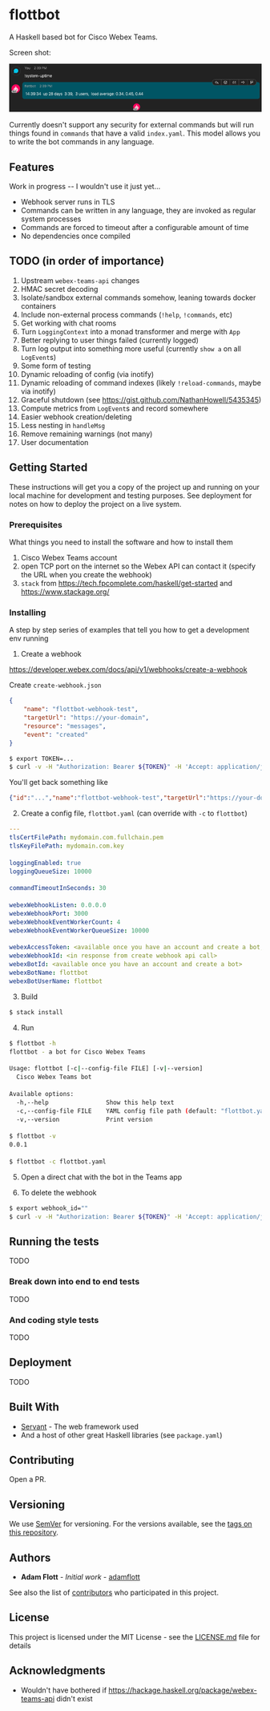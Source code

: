 # flottbot

A Haskell based bot for Cisco Webex Teams.

Screen shot:

![screenshot](flottbot-screenshot.png)

Currently doesn't support any security for external commands but will run things
found in `commands` that have a valid `index.yaml`. This model allows you to
write the bot commands in any language.

## Features

Work in progress -- I wouldn't use it just yet...

* Webhook server runs in TLS
* Commands can be written in any language, they are invoked as regular system processes
* Commands are forced to timeout after a configurable amount of time
* No dependencies once compiled

## TODO (in order of importance)

1. Upstream `webex-teams-api` changes
1. HMAC secret decoding
1. Isolate/sandbox external commands somehow, leaning towards docker containers
1. Include non-external process commands (`!help`, `!commands`, etc)
1. Get working with chat rooms
1. Turn `LoggingContext` into a monad transformer and merge with `App`
1. Better replying to user things failed (currently logged)
1. Turn log output into something more useful (currently `show a` on all `LogEvent`s)
1. Some form of testing
1. Dynamic reloading of config (via inotify)
1. Dynamic reloading of command indexes (likely `!reload-commands`, maybe via inotify)
1. Graceful shutdown (see https://gist.github.com/NathanHowell/5435345)
1. Compute metrics from `LogEvent`s and record somewhere
1. Easier webhook creation/deleting
1. Less nesting in `handleMsg`
1. Remove remaining warnings (not many)
1. User documentation

## Getting Started

These instructions will get you a copy of the project up and running on your local machine for development and testing purposes. See deployment for notes on how to deploy the project on a live system.

### Prerequisites

What things you need to install the software and how to install them

1. Cisco Webex Teams account
2. open TCP port on the internet so the Webex API can contact it (specify the URL when you create the webhook)
3. `stack` from https://tech.fpcomplete.com/haskell/get-started and https://www.stackage.org/

### Installing

A step by step series of examples that tell you how to get a development env running

1. Create a webhook

https://developer.webex.com/docs/api/v1/webhooks/create-a-webhook

Create `create-webhook.json`
```json
{
    "name": "flottbot-webhook-test",
    "targetUrl": "https://your-domain",
    "resource": "messages",
    "event": "created"
}
```

```sh
$ export TOKEN=...
$ curl -v -H "Authorization: Bearer ${TOKEN}" -H 'Accept: application/json' -H 'Content-Type: application/json' -d @create-webhook.json https://api.ciscospark.com/v1/webhooks
```

You'll get back something like
```json
{"id":"...","name":"flottbot-webhook-test","targetUrl":"https://your-domain","resource":"messages","event":"created","orgId":"...","createdBy":"...","appId":"...","ownedBy":"creator","status":"active","created":"2020-02-08T22:49:20.765Z"}
```

2. Create a config file, `flottbot.yaml` (can override with `-c` to `flottbot`)

```yaml
---
tlsCertFilePath: mydomain.com.fullchain.pem
tlsKeyFilePath: mydomain.com.key

loggingEnabled: true
loggingQueueSize: 10000

commandTimeoutInSeconds: 30

webexWebhookListen: 0.0.0.0
webexWebhookPort: 3000
webexWebhookEventWorkerCount: 4
webexWebhookEventWorkerQueueSize: 10000

webexAccessToken: <available once you have an account and create a bot, don't share this>
webexWebhookId: <in response from create webhook api call>
webexBotId: <available once you have an account and create a bot>
webexBotName: flottbot
webexBotUserName: flottbot
```

3. Build

```sh
$ stack install
```

4. Run

```sh
$ flottbot -h
flottbot - a bot for Cisco Webex Teams

Usage: flottbot [-c|--config-file FILE] [-v|--version]
  Cisco Webex Teams bot

Available options:
  -h,--help                Show this help text
  -c,--config-file FILE    YAML config file path (default: "flottbot.yaml")
  -v,--version             Print version

$ flottbot -v
0.0.1

$ flottbot -c flottbot.yaml
```

5. Open a direct chat with the bot in the Teams app


6. To delete the webhook

```sh
$ export webhook_id=""
$ curl -v -H "Authorization: Bearer ${TOKEN}" -H 'Accept: application/json' -H 'Content-Type: application/json' -X DELETE https://api.ciscospark.com/v1/webhooks/$webhook_id
```


## Running the tests

TODO

### Break down into end to end tests

TODO

### And coding style tests

TODO

## Deployment

TODO

## Built With

* [Servant](http://docs.servant.dev/) - The web framework used
* And a host of other great Haskell libraries (see `package.yaml`)

## Contributing

Open a PR.

## Versioning

We use [SemVer](http://semver.org/) for versioning. For the versions available, see the [tags on this repository](https://github.com/adamflott/flottbot/tags).

## Authors

* **Adam Flott** - *Initial work* - [adamflott](https://github.com/adamflott)

See also the list of [contributors](https://github.com/adamflott/flottbot/contributors) who participated in this project.

## License

This project is licensed under the MIT License - see the [LICENSE.md](LICENSE.md) file for details

## Acknowledgments

* Wouldn't have bothered if https://hackage.haskell.org/package/webex-teams-api didn't exist
